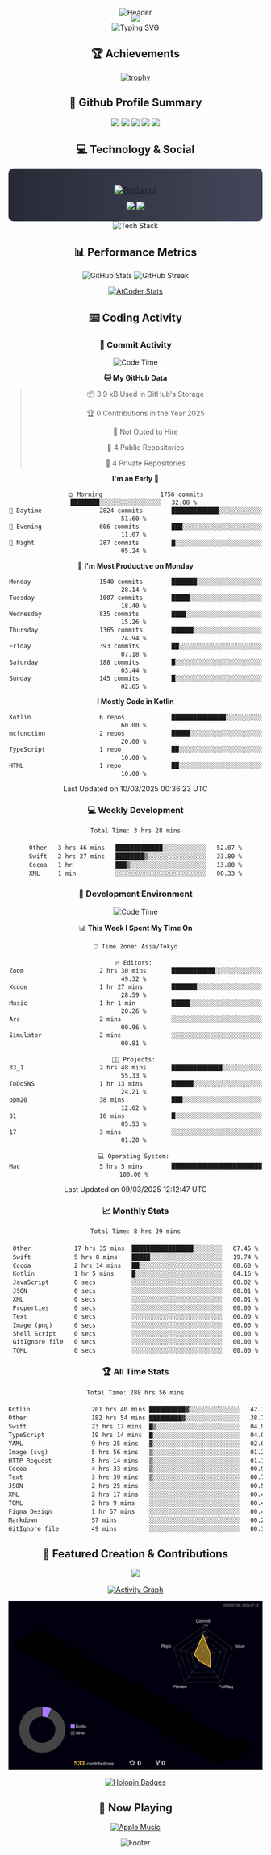 <div align="center">
  
![Header](https://capsule-render.vercel.app/api?type=waving&color=gradient&customColorList=12&height=300&section=header&text=Welcome%20to%20Batapii's%20Universe&fontSize=50&animation=fadeIn&fontAlignY=40&desc=Android%20Developer%20|%20Kotlin%20LOVE%20)

<div style="margin-top: -20px;">
  <img src="https://readme-typing-svg.herokuapp.com/?lines=Crafting+Android+Experiences;Building+Tomorrow's+Apps+Today;Always+Learning,+Always+Growing&font=Fira%20Code&center=true&width=440&height=45&color=f75c7e&vCenter=true&size=22&pause=1000">
</div>

<a href="https://git.io/typing-svg">
  <img src="https://readme-typing-svg.demolab.com?font=Fira+Code&weight=600&size=28&duration=4000&pause=1000&center=true&vCenter=true&width=800&lines=Hey+there!+I'm+Batapii+%F0%9F%91%8B;Android+Developer+from+Japan+%F0%9F%87%AF%F0%9F%87%B5" alt="Typing SVG" />
</a>

## 🏆 Achievements

[![trophy](https://github-profile-trophy.vercel.app/?username=batapii&theme=onestar&no-frame=true&no-bg=true&column=8&rank=SECRET,SSS,SS,S,AAA,AA,A,B,C,?&margin-w=10&margin-h=10)](https://github.com/ryo-ma/github-profile-trophy)

## 🎯 Github Profile Summary

<div align="center">
  <img src="http://github-profile-summary-cards.vercel.app/api/cards/profile-details?username=batapii&theme=radical" />
  <img src="http://github-profile-summary-cards.vercel.app/api/cards/repos-per-language?username=batapii&theme=radical" />
  <img src="http://github-profile-summary-cards.vercel.app/api/cards/most-commit-language?username=batapii&theme=radical" />
  <img src="http://github-profile-summary-cards.vercel.app/api/cards/stats?username=batapii&theme=radical" />
  <img src="http://github-profile-summary-cards.vercel.app/api/cards/productive-time?username=batapii&theme=radical" />
</div>

## 💻 Technology & Social

<div align="center" style="background: linear-gradient(to right, #282A36, #44475A); padding: 20px; border-radius: 10px;">

[![Top Langs](https://github-readme-stats.vercel.app/api/top-langs/?username=batapii
)](https://github.com/anuraghazra/github-readme-stats)

<div style="margin-top: 15px">
<a href="https://github.com/batapii"><img src="https://img.shields.io/github/followers/batapii?style=for-the-badge&logo=github&label=Follow&color=ff6e96&labelColor=282A36"/></a>
<a href="https://twitter.com/batapii3939"><img src="https://img.shields.io/twitter/follow/batapii?style=for-the-badge&logo=twitter&color=1DA1F2&labelColor=282A36&label= Twitter"/></a>
</div>

</div>

<div align="center">
<img src="https://github-readme-tech-stack.vercel.app/api/cards?title=Tech+Stack&align=center&titleAlign=center&fontSize=20&lineHeight=10&lineCount=4&theme=github_dark&width=800&bg=%230D1117&badge=%23161B22&border=%2321262D&titleColor=%2358A6FF&line1=kotlin%2Ckotlin%2C0095D5%3Bandroid%2Candroid%2C00ff00%3Bjetpackcompose%2Cjetpack%2C4285F4%3B&line2=swift%2Cswift%2CFA7343%3Bfirebase%2Cfirebase%2CFFCA28%3Bgithub%2Cgithub%2C181717%3B&line3=typescript%2Ctypescript%2C3178C6%3Bgraphql%2Cgraphql%2CE10098%3Bsupabase%2Csupabase%2C3FCF8E%3B&line4=gradle%2Cgradle%2C02303A%3Bgitkraken%2Cgitkraken%2C179287%3Bpostman%2Cpostman%2CFF6C37%3B" alt="Tech Stack" />
</div>



## 📊 Performance Metrics

<div align="center">

![GitHub Stats](https://github-readme-stats.vercel.app/api?username=batapii&show_icons=true&theme=radical&hide_border=true&bg_color=0D1117)
![GitHub Streak](https://github-readme-streak-stats.herokuapp.com/?user=batapii&theme=radical&hide_border=true&background=0D1117)

[![AtCoder Stats](https://atcoder-readme-stats.vercel.app/stats/batapii3939?theme=dark&show_history=5&width=495)](https://github.com/iwbc-mzk/atcoder-readme-stats)

</div>

## ⌨️ Coding Activity

### 🌟 Commit Activity
<!--START_SECTION:commit-stats-->
![Code Time](http://img.shields.io/badge/Code%20Time-474%20hrs%201%20min-blue)

**🐱 My GitHub Data** 

> 📦 3.9 kB Used in GitHub's Storage 
 > 
> 🏆 0 Contributions in the Year 2025
 > 
> 🚫 Not Opted to Hire
 > 
> 📜 4 Public Repositories 
 > 
> 🔑 4 Private Repositories 
 > 
**I'm an Early 🐤** 

```text
🌞 Morning                1756 commits        ████████░░░░░░░░░░░░░░░░░   32.08 % 
🌆 Daytime                2824 commits        █████████████░░░░░░░░░░░░   51.60 % 
🌃 Evening                606 commits         ███░░░░░░░░░░░░░░░░░░░░░░   11.07 % 
🌙 Night                  287 commits         █░░░░░░░░░░░░░░░░░░░░░░░░   05.24 % 
```
📅 **I'm Most Productive on Monday** 

```text
Monday                   1540 commits        ███████░░░░░░░░░░░░░░░░░░   28.14 % 
Tuesday                  1007 commits        █████░░░░░░░░░░░░░░░░░░░░   18.40 % 
Wednesday                835 commits         ████░░░░░░░░░░░░░░░░░░░░░   15.26 % 
Thursday                 1365 commits        ██████░░░░░░░░░░░░░░░░░░░   24.94 % 
Friday                   393 commits         ██░░░░░░░░░░░░░░░░░░░░░░░   07.18 % 
Saturday                 188 commits         █░░░░░░░░░░░░░░░░░░░░░░░░   03.44 % 
Sunday                   145 commits         █░░░░░░░░░░░░░░░░░░░░░░░░   02.65 % 
```


**I Mostly Code in Kotlin** 

```text
Kotlin                   6 repos             ███████████████░░░░░░░░░░   60.00 % 
mcfunction               2 repos             █████░░░░░░░░░░░░░░░░░░░░   20.00 % 
TypeScript               1 repo              ██░░░░░░░░░░░░░░░░░░░░░░░   10.00 % 
HTML                     1 repo              ██░░░░░░░░░░░░░░░░░░░░░░░   10.00 % 
```




 Last Updated on 10/03/2025 00:36:23 UTC
<!--END_SECTION:commit-stats-->

### 💻 Weekly Development
<!--START_SECTION:wakatime-->

```txt
Total Time: 3 hrs 28 mins

Other   3 hrs 46 mins   █████████████░░░░░░░░░░░░   52.07 %
Swift   2 hrs 27 mins   ████████▒░░░░░░░░░░░░░░░░   33.80 %
Cocoa   1 hr            ███▒░░░░░░░░░░░░░░░░░░░░░   13.80 %
XML     1 min           ░░░░░░░░░░░░░░░░░░░░░░░░░   00.33 %
```

<!--END_SECTION:wakatime-->

### 🔨 Development Environment
<!--START_SECTION:dev-stats-->
![Code Time](http://img.shields.io/badge/Code%20Time-473%20hrs%2059%20mins-blue)

📊 **This Week I Spent My Time On** 

```text
🕑︎ Time Zone: Asia/Tokyo

🔥 Editors: 
Zoom                     2 hrs 30 mins       ████████████░░░░░░░░░░░░░   49.32 % 
Xcode                    1 hr 27 mins        ███████░░░░░░░░░░░░░░░░░░   28.59 % 
Music                    1 hr 1 min          █████░░░░░░░░░░░░░░░░░░░░   20.26 % 
Arc                      2 mins              ░░░░░░░░░░░░░░░░░░░░░░░░░   00.96 % 
Simulator                2 mins              ░░░░░░░░░░░░░░░░░░░░░░░░░   00.81 % 

🐱‍💻 Projects: 
33_1                     2 hrs 48 mins       ██████████████░░░░░░░░░░░   55.33 % 
ToDoSNS                  1 hr 13 mins        ██████░░░░░░░░░░░░░░░░░░░   24.21 % 
opm20                    38 mins             ███░░░░░░░░░░░░░░░░░░░░░░   12.62 % 
31                       16 mins             █░░░░░░░░░░░░░░░░░░░░░░░░   05.53 % 
17                       3 mins              ░░░░░░░░░░░░░░░░░░░░░░░░░   01.20 % 

💻 Operating System: 
Mac                      5 hrs 5 mins        █████████████████████████   100.00 % 
```


 Last Updated on 09/03/2025 12:12:47 UTC
<!--END_SECTION:dev-stats-->

### 📈 Monthly Stats
<!--START_SECTION:wakamonth-->

```txt
Total Time: 8 hrs 29 mins

Other            17 hrs 35 mins  █████████████████░░░░░░░░   67.45 %
Swift            5 hrs 8 mins    █████░░░░░░░░░░░░░░░░░░░░   19.74 %
Cocoa            2 hrs 14 mins   ██░░░░░░░░░░░░░░░░░░░░░░░   08.60 %
Kotlin           1 hr 5 mins     █░░░░░░░░░░░░░░░░░░░░░░░░   04.16 %
JavaScript       0 secs          ░░░░░░░░░░░░░░░░░░░░░░░░░   00.02 %
JSON             0 secs          ░░░░░░░░░░░░░░░░░░░░░░░░░   00.01 %
XML              0 secs          ░░░░░░░░░░░░░░░░░░░░░░░░░   00.01 %
Properties       0 secs          ░░░░░░░░░░░░░░░░░░░░░░░░░   00.00 %
Text             0 secs          ░░░░░░░░░░░░░░░░░░░░░░░░░   00.00 %
Image (png)      0 secs          ░░░░░░░░░░░░░░░░░░░░░░░░░   00.00 %
Shell Script     0 secs          ░░░░░░░░░░░░░░░░░░░░░░░░░   00.00 %
GitIgnore file   0 secs          ░░░░░░░░░░░░░░░░░░░░░░░░░   00.00 %
TOML             0 secs          ░░░░░░░░░░░░░░░░░░░░░░░░░   00.00 %
```

<!--END_SECTION:wakamonth-->

### 🏆 All Time Stats
<!--START_SECTION:wakaalltime-->

```txt
Total Time: 288 hrs 56 mins

Kotlin                 201 hrs 40 mins ██████████▓░░░░░░░░░░░░░░   42.74 %
Other                  182 hrs 54 mins █████████▓░░░░░░░░░░░░░░░   38.76 %
Swift                  23 hrs 17 mins  █▒░░░░░░░░░░░░░░░░░░░░░░░   04.94 %
TypeScript             19 hrs 14 mins  █░░░░░░░░░░░░░░░░░░░░░░░░   04.08 %
YAML                   9 hrs 25 mins   ▓░░░░░░░░░░░░░░░░░░░░░░░░   02.00 %
Image (svg)            5 hrs 56 mins   ▒░░░░░░░░░░░░░░░░░░░░░░░░   01.26 %
HTTP Request           5 hrs 14 mins   ▒░░░░░░░░░░░░░░░░░░░░░░░░   01.11 %
Cocoa                  4 hrs 33 mins   ▒░░░░░░░░░░░░░░░░░░░░░░░░   00.97 %
Text                   3 hrs 39 mins   ▒░░░░░░░░░░░░░░░░░░░░░░░░   00.77 %
JSON                   2 hrs 25 mins   ░░░░░░░░░░░░░░░░░░░░░░░░░   00.51 %
XML                    2 hrs 17 mins   ░░░░░░░░░░░░░░░░░░░░░░░░░   00.48 %
TOML                   2 hrs 9 mins    ░░░░░░░░░░░░░░░░░░░░░░░░░   00.46 %
Figma Design           1 hr 57 mins    ░░░░░░░░░░░░░░░░░░░░░░░░░   00.42 %
Markdown               57 mins         ░░░░░░░░░░░░░░░░░░░░░░░░░   00.20 %
GitIgnore file         49 mins         ░░░░░░░░░░░░░░░░░░░░░░░░░   00.18 %
```

<!--END_SECTION:wakaalltime-->


## 🌟 Featured Creation & Contributions

<div align="center">
  <a href="https://github.com/batapii/ToDoSNS">
    <img src="https://github-readme-stats.vercel.app/api/pin/?username=batapii&repo=ToDoSNS&theme=radical&hide_border=true&bg_color=0D1117" />
  </a>

[![Activity Graph](https://github-readme-activity-graph.vercel.app/graph?username=batapii&custom_title=Contribution%20Graph&hide_border=true&theme=radical&bg_color=0D1117)](https://github.com/ashutosh00710/github-readme-activity-graph)

![3D Contrib](./profile-3d-contrib/profile-night-rainbow.svg)

[![Holopin Badges](https://holopin.me/batapii)](https://holopin.io/@batapii)

</div>

## 🎵 Now Playing

<div align="center">
  
[![Apple Music](https://music-profile.rayriffy.com/theme/dark.svg?uid=001005.6598667d2ffd4a10a4f429edd0ba24c4.1156)](https://github.com/rayriffy/apple-music-github-profile)

</div>

![Footer](https://capsule-render.vercel.app/api?type=waving&color=gradient&customColorList=12&height=100&section=footer)

</div>
